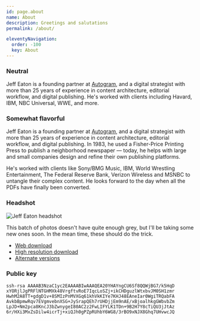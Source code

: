 ```yaml
---
id: page.about
name: About
description: Greetings and salutations
permalink: /about/

eleventyNavigation:
  order: -100
  key: About
---
```


### Neutral

Jeff Eaton is a founding partner at [Autogram](https://autogram.is), and a digital strategist with more than 25 years of experience in content architecture, editorial workflow, and digital publishing. He's worked with clients including Havard, IBM, NBC Universal, WWE, and more.

### Somewhat flavorful

Jeff Eaton is a founding partner at [Autogram](https://autogram.is), and a digital strategist with more than 25 years of experience in content architecture, editorial workflow, and digital publishing. In 1983, he used a Fisher-Price Printing Press to publish a neighborhood newspaper — today, he helps with large and small companies design and refine their own publishing platforms.

He's worked with clients like Sony/BMG Music, IBM, World Wrestling Entertainment, The Federal Reserve Bank, Verizon Wireless and MSNBC to untangle their complex content. He looks forward to the day when all the PDFs have finally been converted.

### Headshot

![Jeff Eaton headshot](https://live.staticflickr.com/3311/4596891392_f0087df77b_c_d.jpg)

This batch of photos doesn't have quite enough grey, but I'll be taking some new ones soon. In the mean time, these should do the trick.

* [Web download](https://live.staticflickr.com/4024/4596020523_cbb407f18d_k_d.jpg)
* [High resolution download](https://live.staticflickr.com/4024/4596020523_cbb407f18d_k_d.jpg)
* [Alternate versions](https://www.flickr.com/photos/jeffeaton/albums/72157624034865714)

### Public key

```
ssh-rsa AAAAB3NzaC1yc2EAAAABIwAAAQEA20YHAYngCU6Sf8QQWjBG7/k5HqD
xYORjlJgPRFlNTGHMXk48VrgftvRoE7IqcLoSZj+ikCHDguzlWtxbvJM0SH1zmr
HwhM2A8TT+gdgD1v+8SMIzPnMVXGq61khVkKIYe7KHJ48EAneIar0WgiTRQabFA
AvkbBpmwRqv7EVgmvebnXSG+JySrapQEh7rUHDjjEm9nAE/xBjoalhkgGWbvbZm
LpJD+Nm2pca8KncJ3bZwnygeI80AC2z2FwLIFYLK1TDn+9B2H7Y8cTiQU3jJtAz
6r/HXi3MxZsDilw4icrTj+xiQJh0gPZpRUhbY6WG8/3rBO9xNJX8Ghq7UHvwcJQ
```
